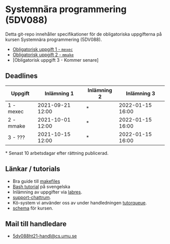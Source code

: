 # Systemnära programmering (5DV088)

Detta git-repo innehåller specifikationer för de obligatoriska uppgifterna på
kursen Systemnära programmering (5DV088).

- [Obligatorisk uppgift 1 - `mexec`](./ou1/mexec.md)
- [Obligatorisk uppgift 2 - `mmake`](./ou2/mmake.md)
- [Obligatorisk uppgift 3 - Kommer senare]

## Deadlines

| Uppgift     | Inlämning 1  | Inlämning 2 | Inlämning 3 |
| ------ | ------      |  ------     |  ------ |
| 1 - mexec| 2021-09-21 12:00  | * |   2022-01-15 16:00 |
| 2 - mmake| 2021-10-01 12:00  |  *  |  2022-01-15 16:00 |
| 3 - ???| 2021-10-15 12:00 | * | 2022-01-15 16:00 |
\* Senast 10 arbetsdagar efter rättning publicerad.

## Länkar / tutorials
* Bra guide till [makefiles](https://makefiletutorial.com/)
* [Bash tutorial](./tutorials/bash_tutorial.md) på svengelska
* Inlämning av uppgifter via [labres](https://webapps.cs.umu.se/labresults/v2/handin.php?courseid=485).
* [support-chattrum](https://chat.cs.umu.se/#/room/!QtImbYbZuLkzmYwKsc:cs.umu.se?via=cs.umu.se).
* Kö-system vi använder oss av under handledningen [tutorqueue](https://webapps.cs.umu.se/tutorqueue/session.php?session=120).
* [schema](https://cloud.timeedit.net/umu/web/public1/ri16Z517X97Z07Q6Z76g73Q0yy0Y6YQ2c0agQY6Q5372n5h6xlb4dnnenwc.html) för kursen.

## Mail till handledare
* 5dv088ht21-handl@cs.umu.se 

